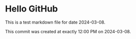 # Hello GitHub
This is a test markdown file for date 2024-03-08.

This commit was created at exactly 12:00 PM on 2024-03-08.
